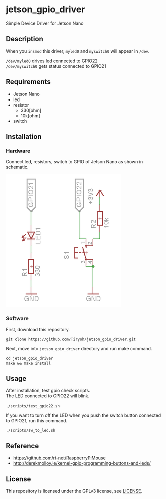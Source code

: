 # jetson_gpio_driver

Simple Device Driver for Jetson Nano

## Description
When you `insmod` this driver, `myled0` and `myswitch0` will appear in `/dev`.

`/dev/myled0` drives led connected to GPIO22  
`/dev/myswitch0` gets status connected to GPIO21

## Requirements

* Jetson Nano
* led
* resistor
  * 330[ohm]
  * 10k[ohm]
* switch

## Installation

### Hardware

Connect led, resistors, switch to GPIO of Jetson Nano as shown in schematic.

![](./docs/images/sch.png)

### Software

First, download this repository.

```
git clone https://github.com/Tiryoh/jetson_gpio_driver.git
```

Next, move into `jetson_gpio_driver` directory and run make command.

```
cd jetson_gpio_driver
make && make install
```

## Usage

After installation, test gpio check scripts.  
The LED connected to GPIO22 will blink.

```
./scripts/test_gpio22.sh
```

If you want to turn off the LED when you push the switch button connected to GPIO21, run this command.

```
./scripts/sw_to_led.sh
```

## Reference

* https://github.com/rt-net/RaspberryPiMouse
* http://derekmolloy.ie/kernel-gpio-programming-buttons-and-leds/

## License

This repository is licensed under the GPLv3 license, see [LICENSE](./LICENSE).
